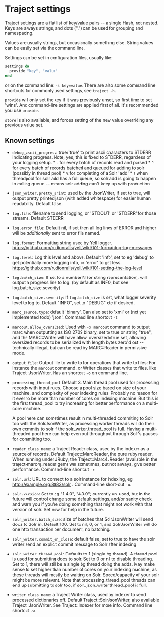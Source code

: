 # Traject settings

Traject settings are a flat list of key/value pairs -- a single
Hash, not nested. Keys are always strings, and dots (".") can be
used for grouping and namespacing.

Values are usually strings, but occasionally something else. String values can be easily
set via the command line.

Settings can be set in configuration files, usually like:

~~~ruby
settings do
  provide "key", "value"
end
~~~~

or on the command line: `-s key=value`.  There are also some command line shortcuts
for commonly used settings, see `traject -h`.

`provide` will only set the key if it was previously unset, so first time to set 'wins'. And command-line
settings are applied first of all. It's recommended you use `provide`.

`store` is also available, and forces setting of the new value overriding any previous value set.

## Known settings

* `debug_ascii_progress`: true/'true' to print ascii characters to STDERR indicating progress. Note,
                          yes, this is fixed to STDERR, regardless of your logging setup.
                          * `.` for every batch of records read and parsed
                          * `^` for every batch of records batched and queued for adding to solr
                                (possibly in thread pool)
                          * `%` for completing of a Solr 'add'
                          * `!` when threadpool for solr add has a full queue, so solr add is
                                going to happen in calling queue -- means solr adding can't
                                keep up with production.

* `json_writer.pretty_print`: used by the JsonWriter, if set to true, will output pretty printed json (with added whitespace) for easier human readability. Default false.

* `log.file`: filename to send logging, or 'STDOUT' or 'STDERR' for those streams. Default STDERR

* `log.error_file`: Default nil, if set then all log lines of ERROR and higher will be _additionally_
                  sent to error file named.

* `log.format`: Formatting string used by Yell logger. https://github.com/rudionrails/yell/wiki/101-formatting-log-messages

* `log.level`:  Log this level and above. Default 'info', set to eg 'debug' to get potentially more logging info,
              or 'error' to get less. https://github.com/rudionrails/yell/wiki/101-setting-the-log-level

* `log.batch_size`: If set to a number N (or string representation), will output a progress line to
   log. (by default as INFO, but see log.batch_size.severity)

* `log.batch_size.severity`: If `log.batch_size` is set, what logger severity level to log to. Default "INFO", set to "DEBUG" etc if desired.

* `marc_source.type`: default 'binary'. Can also set to 'xml' or (not yet implemented todo) 'json'. Command line shortcut `-t`

* `marcout.allow_oversized`: Used with `-x marcout` command to output marc when outputting
     as ISO 2709 binary, set to true or string "true", and the MARC::Writer will have
     allow_oversized=true set, allowing oversized records to be serialized with length
    bytes zero'd out -- technically illegal, but can be read by MARC::Reader in permissive mode.

* `output_file`: Output file to write to for operations that write to files: For instance the `marcout` command,
                 or Writer classes that write to files, like Traject::JsonWriter. Has an shortcut
                 `-o` on command line.

* `processing_thread_pool` Default 3. Main thread pool used for processing records with input rules. Choose a
   pool size based on size of your machine, and complexity of your indexing rules.
   Probably no reason for it ever to be more than number of cores on indexing machine.
   But this is the first thread_pool to try increasing for better performance on a multi-core machine.

   A pool here can sometimes result in multi-threaded commiting to Solr too with the
   SolrJsonWriter, as processing worker threads will do their own commits to solr if the
   solr_writer.thread_pool is full. Having a multi-threaded pool here can help even out throughput
   through Solr's pauses for committing too.

* `reader_class_name`: a Traject Reader class, used by the indexer as a source of records. Default Traject::MarcReader, the pure
ruby reader. When running under JRuby, the Traject::Marc4JReader (available in the traject-marc4j_reader gem) will sometimes, but not always,
give better performance. Command-line shortcut `-r`

* `solr.url`: URL to connect to a solr instance for indexing, eg http://example.org:8983/solr . Command-line short-cut `-u`.

* `solr.version`: Set to eg "1.4.0", "4.3.0"; currently un-used, but in the future will control
  change some default settings, and/or sanity check and warn you if you're doing something
  that might not work with that version of solr. Set now for help in the future.

* `solr_writer.batch_size`: size of batches that SolrJsonWriter will send docs to Solr in. Default 100. Set to nil,
  0, or 1, and SolrJsonWriter will do one http transaction per document, no batching.

* `solr_writer.commit_on_close`: default false, set to true to have the solr writer send an explicit commit message to Solr after indexing.


* `solr_writer.thread_pool`:       Defaults to 1 (single bg thread). A thread pool is used for submitting docs
                                    to solr. Set to 0 or nil to disable threading. Set to 1,
                                    there will still be a single bg thread doing the adds.
                                    May make sense to set higher than number of cores on your
                                    indexing machine, as these threads will mostly be waiting
                                    on Solr. Speed/capacity of your solr might be more relevant.
                                    Note that processing_thread_pool threads can end up submitting
                                    to solr too, if solr_json_writer.thread_pool is full.

* `writer_class_name`: a Traject Writer class, used by indexer to send processed dictionaries off. Default Traject::SolrJsonWriter, also available Traject::JsonWriter. See Traject::Indexer for more info. Command line shortcut `-w`
